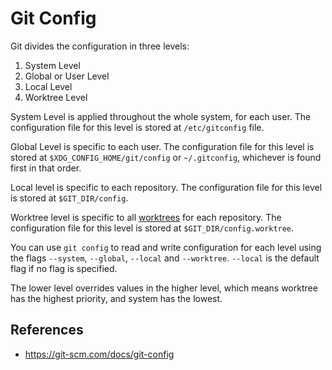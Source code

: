 # Git Config

Git divides the configuration in three levels:

1. System Level
2. Global or User Level
3. Local Level
4. Worktree Level

System Level is applied throughout the whole system, for each user. The configuration file for this level is stored at `/etc/gitconfig` file.

Global Level is specific to each user. The configuration file for this level is stored at `$XDG_CONFIG_HOME/git/config` or `~/.gitconfig`, whichever is found first in that order.

Local level is specific to each repository. The configuration file for this level is stored at `$GIT_DIR/config`.

Worktree level is specific to all [worktrees](git/worktree) for each repository. The configuration file for this level is stored at `$GIT_DIR/config.worktree`.

You can use `git config` to read and write configuration for each level using the flags `--system`, `--global`, `--local` and `--worktree`. `--local` is the default flag if no flag is specified.

The lower level overrides values in the higher level, which means worktree has the highest priority, and system has the lowest.

## References

- https://git-scm.com/docs/git-config
